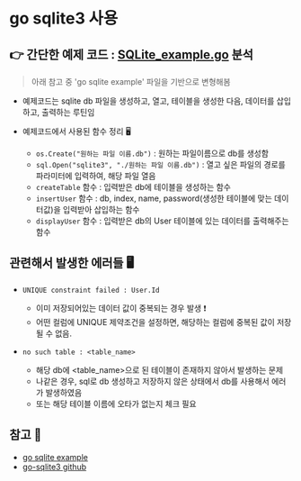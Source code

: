 # go sqlite3 사용


## 👉 간단한 예제 코드 : [SQLite_example.go](https://github.com/sujiny-tech/TIL/blob/main/programming/Golang/go-sqlite3/SQLite_example.go) 분석
> 아래 참고 중 'go sqlite example' 파일을 기반으로 변형해봄

+ 예제코드는 sqlite db 파일을 생성하고, 열고, 테이블을 생성한 다음, 데이터를 삽입하고, 출력하는 루틴임   

+ 예제코드에서 사용된 함수 정리 🖥
   + `os.Create("원하는 파일 이름.db")` : 원하는 파일이름으로 db를 생성함
   + `sql.Open("sqlite3", "./원하는 파일 이름.db")` : 열고 싶은 파일의 경로를 파라미터에 입력하여, 해당 파일 열음
   + `createTable` 함수 : 입력받은 db에 테이블을 생성하는 함수
   + `insertUser` 함수 : db, index, name, password(생성한 테이블에 맞는 데이터값)을 입력받아 삽입하는 함수
   + `displayUser` 함수 : 입력받은 db의 User 테이블에 있는 데이터를 출력해주는 함수

## 관련해서 발생한 에러들 🖥
+ `UNIQUE constraint failed : User.Id`
   + 이미 저장되어있는 데이터 값이 중복되는 경우 발생 ❗
   + 어떤 컬럼에 UNIQUE 제약조건을 설정하면, 해당하는 컬럼에 중복된 값이 저장될 수 없음.

+ `no such table : <table_name>`
   + 해당 db에 <table_name>으로 된 테이블이 존재하지 않아서 발생하는 문제
   + 나같은 경우, sql로 db 생성하고 저장하지 않은 상태에서 db를 사용해서 에러가 발생하였음
   + 또는 해당 테이블 이름에 오타가 없는지 체크 필요


## 참고 💫
+ [go sqlite example](https://www.codeproject.com/Articles/5261771/Golang-SQLite-Simple-Example)
+ [go-sqlite3 github](https://github.com/mattn/go-sqlite3)   

